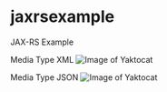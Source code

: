 # jaxrsexample
JAX-RS Example

Media Type XML
![Image of Yaktocat](https://preview.ibb.co/fdQ04k/webs.jpg)

Media Type JSON
![Image of Yaktocat](https://preview.ibb.co/bCsPVQ/webs1.jpg)
